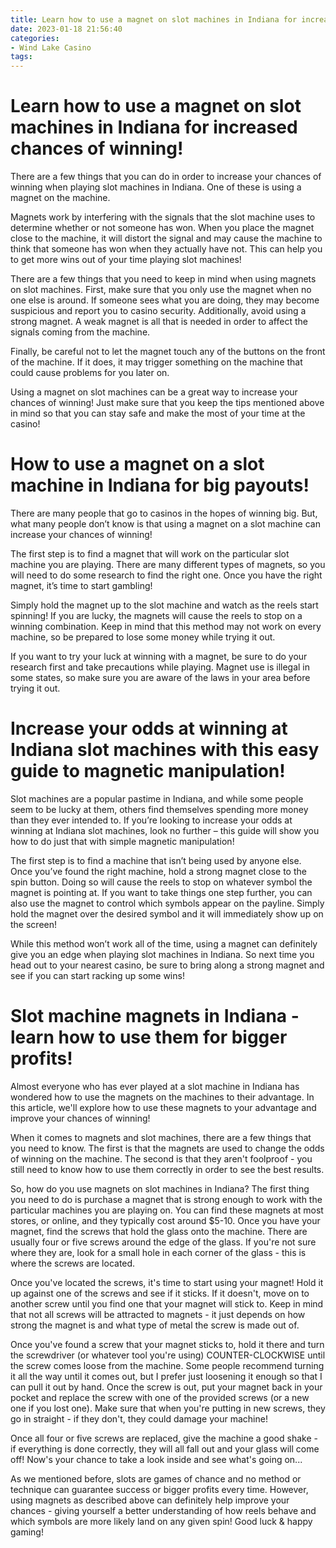```yaml
---
title: Learn how to use a magnet on slot machines in Indiana for increased chances of winning!
date: 2023-01-18 21:56:40
categories:
- Wind Lake Casino
tags:
---
```



#  Learn how to use a magnet on slot machines in Indiana for increased chances of winning!

There are a few things that you can do in order to increase your chances of winning when playing slot machines in Indiana. One of these is using a magnet on the machine.

Magnets work by interfering with the signals that the slot machine uses to determine whether or not someone has won. When you place the magnet close to the machine, it will distort the signal and may cause the machine to think that someone has won when they actually have not. This can help you to get more wins out of your time playing slot machines!

There are a few things that you need to keep in mind when using magnets on slot machines. First, make sure that you only use the magnet when no one else is around. If someone sees what you are doing, they may become suspicious and report you to casino security. Additionally, avoid using a strong magnet. A weak magnet is all that is needed in order to affect the signals coming from the machine.

Finally, be careful not to let the magnet touch any of the buttons on the front of the machine. If it does, it may trigger something on the machine that could cause problems for you later on.

Using a magnet on slot machines can be a great way to increase your chances of winning! Just make sure that you keep the tips mentioned above in mind so that you can stay safe and make the most of your time at the casino!

#  How to use a magnet on a slot machine in Indiana for big payouts!

There are many people that go to casinos in the hopes of winning big. But, what many people don’t know is that using a magnet on a slot machine can increase your chances of winning!

The first step is to find a magnet that will work on the particular slot machine you are playing. There are many different types of magnets, so you will need to do some research to find the right one. Once you have the right magnet, it’s time to start gambling!

Simply hold the magnet up to the slot machine and watch as the reels start spinning! If you are lucky, the magnets will cause the reels to stop on a winning combination. Keep in mind that this method may not work on every machine, so be prepared to lose some money while trying it out.

If you want to try your luck at winning with a magnet, be sure to do your research first and take precautions while playing. Magnet use is illegal in some states, so make sure you are aware of the laws in your area before trying it out.

#  Increase your odds at winning at Indiana slot machines with this easy guide to magnetic manipulation!

Slot machines are a popular pastime in Indiana, and while some people seem to be lucky at them, others find themselves spending more money than they ever intended to. If you’re looking to increase your odds at winning at Indiana slot machines, look no further – this guide will show you how to do just that with simple magnetic manipulation!

The first step is to find a machine that isn’t being used by anyone else. Once you’ve found the right machine, hold a strong magnet close to the spin button. Doing so will cause the reels to stop on whatever symbol the magnet is pointing at. If you want to take things one step further, you can also use the magnet to control which symbols appear on the payline. Simply hold the magnet over the desired symbol and it will immediately show up on the screen!

While this method won’t work all of the time, using a magnet can definitely give you an edge when playing slot machines in Indiana. So next time you head out to your nearest casino, be sure to bring along a strong magnet and see if you can start racking up some wins!

#  Slot machine magnets in Indiana - learn how to use them for bigger profits!

Almost everyone who has ever played at a slot machine in Indiana has wondered how to use the magnets on the machines to their advantage. In this article, we'll explore how to use these magnets to your advantage and improve your chances of winning!

When it comes to magnets and slot machines, there are a few things that you need to know. The first is that the magnets are used to change the odds of winning on the machine. The second is that they aren't foolproof - you still need to know how to use them correctly in order to see the best results.

So, how do you use magnets on slot machines in Indiana? The first thing you need to do is purchase a magnet that is strong enough to work with the particular machines you are playing on. You can find these magnets at most stores, or online, and they typically cost around $5-10. Once you have your magnet, find the screws that hold the glass onto the machine. There are usually four or five screws around the edge of the glass. If you're not sure where they are, look for a small hole in each corner of the glass - this is where the screws are located.

Once you've located the screws, it's time to start using your magnet! Hold it up against one of the screws and see if it sticks. If it doesn't, move on to another screw until you find one that your magnet will stick to. Keep in mind that not all screws will be attracted to magnets - it just depends on how strong the magnet is and what type of metal the screw is made out of.

Once you've found a screw that your magnet sticks to, hold it there and turn the screwdriver (or whatever tool you're using) COUNTER-CLOCKWISE until the screw comes loose from the machine. Some people recommend turning it all the way until it comes out, but I prefer just loosening it enough so that I can pull it out by hand. Once the screw is out, put your magnet back in your pocket and replace the screw with one of the provided screws (or a new one if you lost one). Make sure that when you're putting in new screws, they go in straight - if they don't, they could damage your machine!

Once all four or five screws are replaced, give the machine a good shake - if everything is done correctly, they will all fall out and your glass will come off! Now's your chance to take a look inside and see what's going on...

As we mentioned before, slots are games of chance and no method or technique can guarantee success or bigger profits every time. However, using magnets as described above can definitely help improve your chances - giving yourself a better understanding of how reels behave and which symbols are more likely land on any given spin! Good luck & happy gaming!